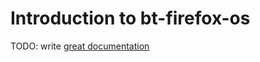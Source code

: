 # Introduction to bt-firefox-os

TODO: write [great documentation](http://jacobian.org/writing/great-documentation/what-to-write/)
